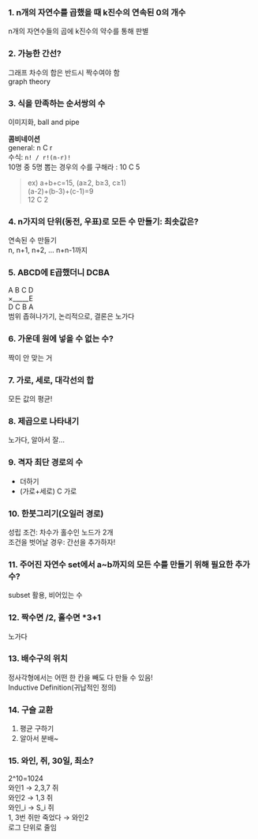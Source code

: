 ### 1. n개의 자연수를 곱했을 때 k진수의 연속된 0의 개수  
n개의 자연수들의 곱에 k진수의 약수를 통해 판별  

### 2. 가능한 간선?  
그래프 차수의 합은 반드시 짝수여야 함  
graph theory

### 3. 식을 만족하는 순서쌍의 수
이미지화, ball and pipe  

**콤비네이션**  
general: n C r  
수식: `n! / r!(n-r)!`  
10명 중 5명 뽑는 경우의 수를 구해라 : 10 C 5  
  
>ex) a+b+c=15, (a≥2, b≥3, c≥1)  
(a-2)+(b-3)+(c-1)=9  
12 C 2

### 4. n가지의 단위(동전, 우표)로 모든 수 만들기: 최솟값은?  
연속된 수 만들기  
n, n+1, n+2, ... n+n-1까지  

### 5. ABCD에 E곱했더니 DCBA  
A B C D  
×_____E  
D C B A  
범위 좁혀나가기, 논리적으로, 결론은 노가다  

### 6. 가운데 원에 넣을 수 없는 수?
짝이 안 맞는 거

### 7. 가로, 세로, 대각선의 합  
모든 값의 평균!

### 8. 제곱으로 나타내기  
노가다, 알아서 잘...

### 9. 격자 최단 경로의 수  
* 더하기  
* (가로+세로) C 가로  

### 10. 한붓그리기(오일러 경로)  
성립 조건: 차수가 홀수인 노드가 2개  
조건을 벗어날 경우: 간선을 추가하자!  

### 11. 주어진 자연수 set에서 a~b까지의 모든 수를 만들기 위해 필요한 추가 수?  
subset 활용, 비어있는 수  

### 12. 짝수면 /2, 홀수면 *3+1  
노가다  

### 13. 배수구의 위치  
정사각형에서는 어떤 한 칸을 빼도 다 만들 수 있음!  
Inductive Definition(귀납적인 정의)  

### 14. 구슬 교환  
1. 평균 구하기
2. 알아서 분배~

### 15. 와인, 쥐, 30일, 최소?
2^10=1024  
와인1 → 2,3,7 쥐  
와인2 → 1,3 쥐  
와인_i → S_i 쥐  
1, 3번 쥐만 죽었다 → 와인2  
로그 단위로 줄임  







